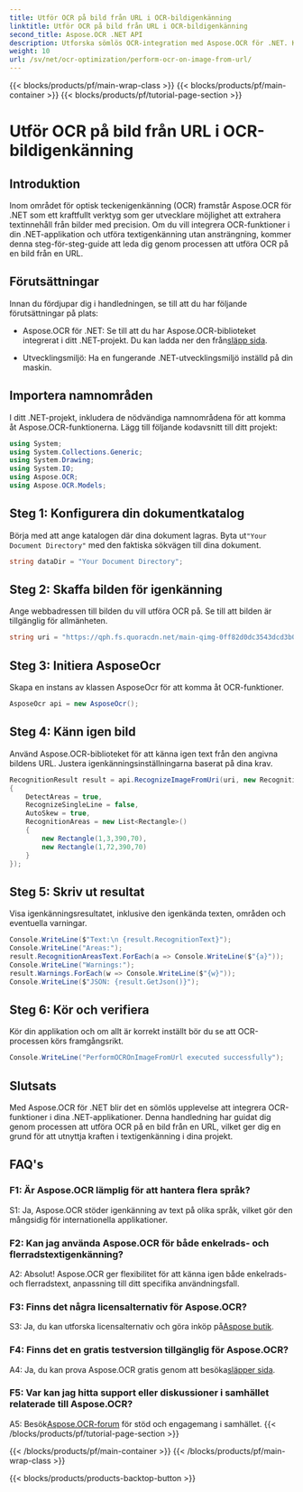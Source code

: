 ```yaml
---
title: Utför OCR på bild från URL i OCR-bildigenkänning
linktitle: Utför OCR på bild från URL i OCR-bildigenkänning
second_title: Aspose.OCR .NET API
description: Utforska sömlös OCR-integration med Aspose.OCR för .NET. Känn igen text från bilder med precision.
weight: 10
url: /sv/net/ocr-optimization/perform-ocr-on-image-from-url/
---
```


{{< blocks/products/pf/main-wrap-class >}}
{{< blocks/products/pf/main-container >}}
{{< blocks/products/pf/tutorial-page-section >}}

# Utför OCR på bild från URL i OCR-bildigenkänning

## Introduktion

Inom området för optisk teckenigenkänning (OCR) framstår Aspose.OCR för .NET som ett kraftfullt verktyg som ger utvecklare möjlighet att extrahera textinnehåll från bilder med precision. Om du vill integrera OCR-funktioner i din .NET-applikation och utföra textigenkänning utan ansträngning, kommer denna steg-för-steg-guide att leda dig genom processen att utföra OCR på en bild från en URL.

## Förutsättningar

Innan du fördjupar dig i handledningen, se till att du har följande förutsättningar på plats:

-  Aspose.OCR för .NET: Se till att du har Aspose.OCR-biblioteket integrerat i ditt .NET-projekt. Du kan ladda ner den från[släpp sida](https://releases.aspose.com/ocr/net/).

- Utvecklingsmiljö: Ha en fungerande .NET-utvecklingsmiljö inställd på din maskin.

## Importera namnområden

I ditt .NET-projekt, inkludera de nödvändiga namnområdena för att komma åt Aspose.OCR-funktionerna. Lägg till följande kodavsnitt till ditt projekt:

```csharp
using System;
using System.Collections.Generic;
using System.Drawing;
using System.IO;
using Aspose.OCR;
using Aspose.OCR.Models;
```

## Steg 1: Konfigurera din dokumentkatalog

 Börja med att ange katalogen där dina dokument lagras. Byta ut`"Your Document Directory"` med den faktiska sökvägen till dina dokument.

```csharp
string dataDir = "Your Document Directory";
```

## Steg 2: Skaffa bilden för igenkänning

Ange webbadressen till bilden du vill utföra OCR på. Se till att bilden är tillgänglig för allmänheten.

```csharp
string uri = "https://qph.fs.quoracdn.net/main-qimg-0ff82d0dc3543dcd3b06028f5476c2e4";
```

## Steg 3: Initiera AsposeOcr

Skapa en instans av klassen AsposeOcr för att komma åt OCR-funktioner.

```csharp
AsposeOcr api = new AsposeOcr();
```

## Steg 4: Känn igen bild

Använd Aspose.OCR-biblioteket för att känna igen text från den angivna bildens URL. Justera igenkänningsinställningarna baserat på dina krav.

```csharp
RecognitionResult result = api.RecognizeImageFromUri(uri, new RecognitionSettings
{
    DetectAreas = true,
    RecognizeSingleLine = false,
    AutoSkew = true,
    RecognitionAreas = new List<Rectangle>()
    {
        new Rectangle(1,3,390,70),
        new Rectangle(1,72,390,70)
    }
});
```

## Steg 5: Skriv ut resultat

Visa igenkänningsresultatet, inklusive den igenkända texten, områden och eventuella varningar.

```csharp
Console.WriteLine($"Text:\n {result.RecognitionText}");
Console.WriteLine("Areas:");
result.RecognitionAreasText.ForEach(a => Console.WriteLine($"{a}"));
Console.WriteLine("Warnings:");
result.Warnings.ForEach(w => Console.WriteLine($"{w}"));
Console.WriteLine($"JSON: {result.GetJson()}");
```

## Steg 6: Kör och verifiera

Kör din applikation och om allt är korrekt inställt bör du se att OCR-processen körs framgångsrikt.

```csharp
Console.WriteLine("PerformOCROnImageFromUrl executed successfully");
```

## Slutsats

Med Aspose.OCR för .NET blir det en sömlös upplevelse att integrera OCR-funktioner i dina .NET-applikationer. Denna handledning har guidat dig genom processen att utföra OCR på en bild från en URL, vilket ger dig en grund för att utnyttja kraften i textigenkänning i dina projekt.

## FAQ's

### F1: Är Aspose.OCR lämplig för att hantera flera språk?

S1: Ja, Aspose.OCR stöder igenkänning av text på olika språk, vilket gör den mångsidig för internationella applikationer.

### F2: Kan jag använda Aspose.OCR för både enkelrads- och flerradstextigenkänning?

A2: Absolut! Aspose.OCR ger flexibilitet för att känna igen både enkelrads- och flerradstext, anpassning till ditt specifika användningsfall.

### F3: Finns det några licensalternativ för Aspose.OCR?

 S3: Ja, du kan utforska licensalternativ och göra inköp på[Aspose butik](https://purchase.aspose.com/buy).

### F4: Finns det en gratis testversion tillgänglig för Aspose.OCR?

 A4: Ja, du kan prova Aspose.OCR gratis genom att besöka[släpper sida](https://releases.aspose.com/).

### F5: Var kan jag hitta support eller diskussioner i samhället relaterade till Aspose.OCR?

 A5: Besök[Aspose.OCR-forum](https://forum.aspose.com/c/ocr/16) för stöd och engagemang i samhället.
{{< /blocks/products/pf/tutorial-page-section >}}

{{< /blocks/products/pf/main-container >}}
{{< /blocks/products/pf/main-wrap-class >}}

{{< blocks/products/products-backtop-button >}}
